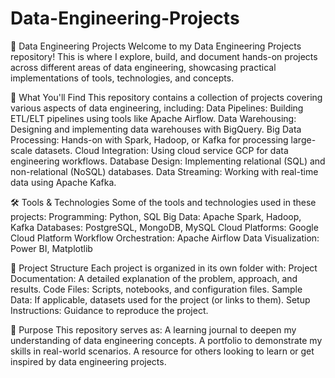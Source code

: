 # Data-Engineering-Projects
🚀 Data Engineering Projects
Welcome to my Data Engineering Projects repository! This is where I explore, build, and document hands-on projects across different areas of data engineering, showcasing practical implementations of tools, technologies, and concepts.

🌟 What You'll Find
This repository contains a collection of projects covering various aspects of data engineering, including:
Data Pipelines: Building ETL/ELT pipelines using tools like Apache Airflow.
Data Warehousing: Designing and implementing data warehouses with BigQuery.
Big Data Processing: Hands-on with Spark, Hadoop, or Kafka for processing large-scale datasets.
Cloud Integration: Using cloud service GCP for data engineering workflows.
Database Design: Implementing relational (SQL) and non-relational (NoSQL) databases.
Data Streaming: Working with real-time data using Apache Kafka.

🛠️ Tools & Technologies
Some of the tools and technologies used in these projects:
Programming: Python, SQL
Big Data: Apache Spark, Hadoop, Kafka
Databases: PostgreSQL, MongoDB, MySQL
Cloud Platforms: Google Cloud Platform
Workflow Orchestration: Apache Airflow
Data Visualization: Power BI, Matplotlib

📂 Project Structure
Each project is organized in its own folder with:
Project Documentation: A detailed explanation of the problem, approach, and results.
Code Files: Scripts, notebooks, and configuration files.
Sample Data: If applicable, datasets used for the project (or links to them).
Setup Instructions: Guidance to reproduce the project.

🎯 Purpose
This repository serves as:
A learning journal to deepen my understanding of data engineering concepts.
A portfolio to demonstrate my skills in real-world scenarios.
A resource for others looking to learn or get inspired by data engineering projects.
